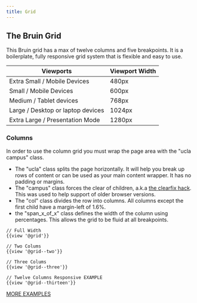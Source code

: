 ```yaml
---
title: Grid
---
```


## The Bruin Grid
This Bruin grid has a max of twelve columns and five breakpoints. It is a boilerplate, fully responsive grid system that is flexible and easy to use.


Viewports | Viewport Width
------------ | -------------
Extra Small / Mobile Devices | 480px
Small / Mobile Devices | 600px
Medium / Tablet devices | 768px
Large / Desktop or laptop devices | 1024px
Extra Large / Presentation Mode | 1280px


### Columns

In order to use the column grid you must wrap the page area with the "ucla campus" class.

* The "ucla" class splits the page horizontally.  It will help you break up rows of content or can be used as your main content wrapper.
It has no padding or margins.
* The "campus" class forces the clear of children, a.k.a [the clearfix hack](https://css-tricks.com/snippets/css/clear-fix/). This was used to help support of older browser versions.
* The "col" class divides the row into columns. All columns except the first child have a margin-left of 1.6%.
* the "span_x_of_x" class defines the width of the column using percentages. This allows the grid to be fluid at all breakpoints.


```
// Full Width
{{view '@grid'}}

// Two Colums
{{view '@grid--two'}}

// Three Colums
{{view '@grid--three'}}

// Twelve Columns Responsive EXAMPLE
{{view '@grid--thirteen'}}
```


[MORE EXAMPLES](/components/detail/grid)
